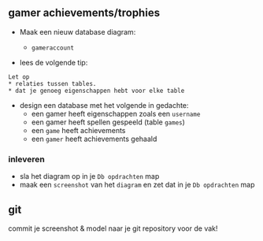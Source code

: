 ## gamer achievements/trophies


- Maak een nieuw database diagram:
    - `gameraccount`

- lees de volgende tip:
```
Let op
* relaties tussen tables.
* dat je genoeg eigenschappen hebt voor elke table
```

- design een database met het volgende in gedachte:
    - een gamer heeft eigenschappen zoals een `username`
    - een gamer heeft spellen gespeeld (table `games`)
    - een `game` heeft achievements
    - een `gamer` heeft achievements gehaald


### inleveren
- sla het diagram op in je `Db opdrachten` map
- maak een `screenshot` van het `diagram` en zet dat in je `Db opdrachten` map


## git

commit je screenshot & model naar je git repository voor de vak!